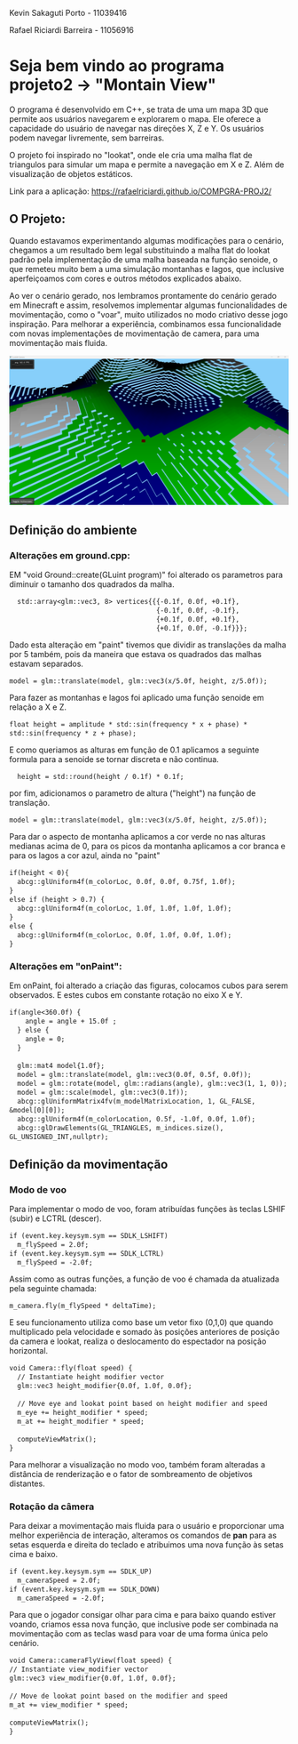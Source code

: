 Kevin Sakaguti Porto - 11039416

Rafael Riciardi Barreira - 11056916

# Seja bem vindo ao programa projeto2 -> "Montain View"

O programa é desenvolvido em C++, se trata de uma um mapa 3D que permite aos usuários navegarem e explorarem o mapa. Ele oferece a capacidade do usuário de navegar nas direções X, Z e Y. Os usuários podem navegar livremente, sem barreiras.

O projeto foi inspirado no "lookat", onde ele cria uma malha flat de triangulos para simular um mapa e permite a navegação em X e Z. Além de visualização de objetos estáticos.

Link para a aplicação: https://rafaelriciardi.github.io/COMPGRA-PROJ2/

## O Projeto:

Quando estavamos experimentando algumas modificações para o cenário, chegamos a um resultado bem legal substituindo a malha flat do lookat padrão pela implementação de uma malha baseada na função senoide, o que remeteu muito bem a uma simulação montanhas e lagos, que inclusive aperfeiçoamos com cores e outros métodos explicados abaixo. 

Ao ver o cenário gerado, nos lembramos prontamente do cenário gerado em Minecraft e assim, resolvemos implementar algumas funcionalidades de movimentação, como o "voar", muito utilizados no modo criativo desse jogo inspiração. Para melhorar a experiência, combinamos essa funcionalidade com novas implementações de movimentação de camera, para uma movimentação mais fluida.

<p align="center">
  <img src="https://github.com/Kevin-Sakaguti/COMPGRA-PROJ2/blob/main/imgs/montain_view.png"/>
</p>

## Definição do ambiente
### Alterações em ground.cpp:

EM "void Ground::create(GLuint program)" foi alterado os parametros para diminuir o tamanho dos quadrados da malha.
```
  std::array<glm::vec3, 8> vertices{{{-0.1f, 0.0f, +0.1f},
                                     {-0.1f, 0.0f, -0.1f},
                                     {+0.1f, 0.0f, +0.1f},
                                     {+0.1f, 0.0f, -0.1f}}};
```
Dado esta alteração em "paint" tivemos que dividir as translações da malha por 5 também, pois da maneira que estava os quadrados das malhas estavam separados.
```
model = glm::translate(model, glm::vec3(x/5.0f, height, z/5.0f));
```
Para fazer as montanhas e lagos foi aplicado uma função senoide em relação a X e Z.
```
float height = amplitude * std::sin(frequency * x + phase) * std::sin(frequency * z + phase);
```
E como queriamos as alturas em função de 0.1 aplicamos a seguinte formula para a senoide se tornar discreta e não continua.
```
  height = std::round(height / 0.1f) * 0.1f;
```
por fim, adicionamos o parametro de altura ("height") na função de translação.
```
model = glm::translate(model, glm::vec3(x/5.0f, height, z/5.0f));
```
Para dar o aspecto de montanha aplicamos a cor verde no nas alturas medianas acima de 0, para os picos da montanha aplicamos a cor branca e para os lagos a cor azul, ainda no "paint"
```
if(height < 0){
  abcg::glUniform4f(m_colorLoc, 0.0f, 0.0f, 0.75f, 1.0f); 
}
else if (height > 0.7) {
  abcg::glUniform4f(m_colorLoc, 1.0f, 1.0f, 1.0f, 1.0f); 
}
else {
  abcg::glUniform4f(m_colorLoc, 0.0f, 1.0f, 0.0f, 1.0f);
}
```
### Alterações em "onPaint":

Em onPaint, foi alterado a criação das figuras, colocamos cubos para serem observados. E estes cubos em constante rotação no eixo X e Y.
```
if(angle<360.0f) {
    angle = angle + 15.0f ;
  } else {
    angle = 0;
  }

  glm::mat4 model{1.0f};
  model = glm::translate(model, glm::vec3(0.0f, 0.5f, 0.0f));
  model = glm::rotate(model, glm::radians(angle), glm::vec3(1, 1, 0));
  model = glm::scale(model, glm::vec3(0.1f));
  abcg::glUniformMatrix4fv(m_modelMatrixLocation, 1, GL_FALSE, &model[0][0]);
  abcg::glUniform4f(m_colorLocation, 0.5f, -1.0f, 0.0f, 1.0f);
  abcg::glDrawElements(GL_TRIANGLES, m_indices.size(), GL_UNSIGNED_INT,nullptr);
```


## Definição da movimentação

### Modo de voo
Para implementar o modo de voo, foram atribuídas funções às teclas LSHIF (subir) e LCTRL (descer).
```
if (event.key.keysym.sym == SDLK_LSHIFT)
  m_flySpeed = 2.0f;
if (event.key.keysym.sym == SDLK_LCTRL)
  m_flySpeed = -2.0f;
```

Assim como as outras funções, a função de voo é chamada da atualizada pela seguinte chamada:
```
m_camera.fly(m_flySpeed * deltaTime);
```

E seu funcionamento utiliza como base um vetor fixo (0,1,0) que quando multiplicado pela velocidade e somado às posições anteriores de posição da camera e lookat, realiza o deslocamento do espectador na posição horizontal.
```
void Camera::fly(float speed) {
  // Instantiate height modifier vector
  glm::vec3 height_modifier{0.0f, 1.0f, 0.0f};

  // Move eye and lookat point based on height modifier and speed
  m_eye += height_modifier * speed;
  m_at += height_modifier * speed;

  computeViewMatrix();
}
```


Para melhorar a visualização no modo voo, também foram alteradas a distância de renderização e o fator de sombreamento de objetivos distantes.

### Rotação da câmera
Para deixar a movimentação mais fluida para o usuário e proporcionar uma melhor experiência de interação, alteramos os comandos de **pan** para as setas esquerda e direita do teclado e atribuimos uma nova função às setas cima e baixo.
```
if (event.key.keysym.sym == SDLK_UP)
  m_cameraSpeed = 2.0f;
if (event.key.keysym.sym == SDLK_DOWN)
  m_cameraSpeed = -2.0f;
```

Para que o jogador consigar olhar para cima e para baixo quando estiver voando, criamos essa nova função, que inclusive pode ser combinada na movimentação com as teclas wasd para voar de uma forma única pelo cenário.
```
void Camera::cameraFlyView(float speed) {
// Instantiate view_modifier vector
glm::vec3 view_modifier{0.0f, 1.0f, 0.0f};

// Move de lookat point based on the modifier and speed
m_at += view_modifier * speed;

computeViewMatrix();
}
```

